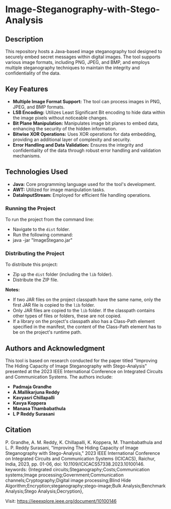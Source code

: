 # Image-Steganography-with-Stego-Analysis

## Description
This repository hosts a Java-based image steganography tool designed to securely embed secret messages within digital images. The tool supports various image formats, including PNG, JPEG, and BMP, and employs multiple steganography techniques to maintain the integrity and confidentiality of the data.

## Key Features
- **Multiple Image Format Support:** The tool can process images in PNG, JPEG, and BMP formats.
- **LSB Encoding:** Utilizes Least Significant Bit encoding to hide data within the image pixels without noticeable changes.
- **Bit Plane Manipulation:** Manipulates image bit planes to embed data, enhancing the security of the hidden information.
- **Bitwise XOR Operations:** Uses XOR operations for data embedding, providing an additional layer of complexity and security.
- **Error Handling and Data Validation:** Ensures the integrity and confidentiality of the data through robust error handling and validation mechanisms.

## Technologies Used
- **Java:** Core programming language used for the tool's development.
- **AWT:** Utilized for image manipulation tasks.
- **DataInputStream:** Employed for efficient file handling operations.

### Running the Project
To run the project from the command line:
- Navigate to the `dist` folder.
- Run the following command:
- java -jar "ImageStegano.jar"

### Distributing the Project
To distribute this project:
- Zip up the `dist` folder (including the `lib` folder).
- Distribute the ZIP file.

**Notes:**
- If two JAR files on the project classpath have the same name, only the first JAR file is copied to the `lib` folder.
- Only JAR files are copied to the `lib` folder. If the classpath contains other types of files or folders, these are not copied.
- If a library on the project's classpath also has a Class-Path element specified in the manifest, the content of the Class-Path element has to be on the project's runtime path.

## Authors and Acknowledgment
This tool is based on research conducted for the paper titled "Improving The Hiding Capacity of Image Steganography with Stego-Analysis" presented at the 2023 IEEE International Conference on Integrated Circuits and Communication Systems. The authors include:
- **Padmaja Grandhe**
- **A.Mallikarjuna Reddy**
- **Kavyasri Chillapalli**
- **Kavya Koppera**
- **Manasa Thambabathula**
- **L P Reddy Surasani**

## Citation
P. Grandhe, A. M. Reddy, K. Chillapalli, K. Koppera, M. Thambabathula and L. P. Reddy Surasani, "Improving The Hiding Capacity of Image Steganography with Stego-Analysis," 2023 IEEE International Conference on Integrated Circuits and Communication Systems (ICICACS), Raichur, India, 2023, pp. 01-06, doi: 10.1109/ICICACS57338.2023.10100146. keywords: {Integrated circuits;Steganography;Costs;Communication systems;Image processing;Government;Communication channels;Cryptography;Digital image processing;Blind Hide Algorithm;Encryption;steganography;stego-image;Bulk Analysis;Benchmark Analysis;Stego Analysis;Decryption},

Visit: https://ieeexplore.ieee.org/document/10100146
